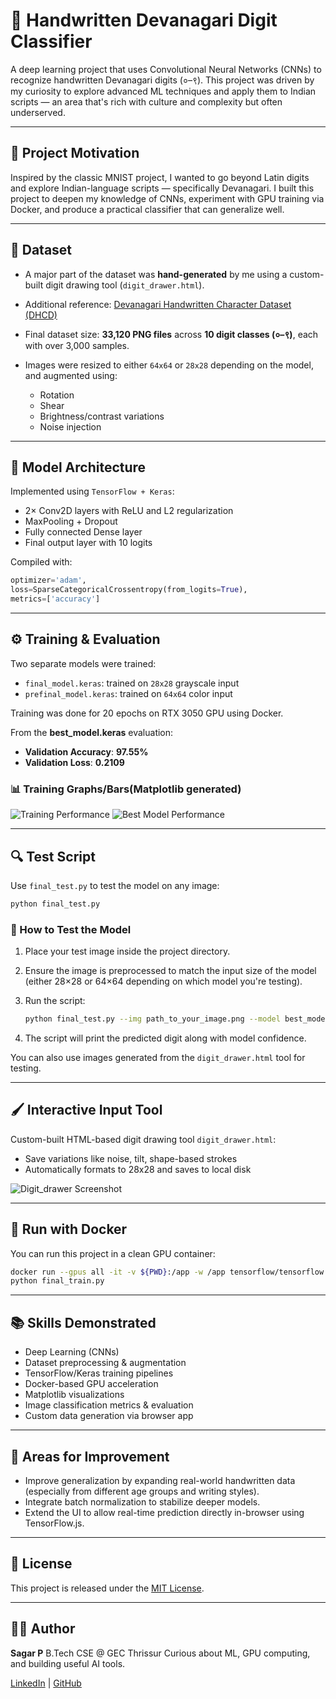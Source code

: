 # 🧐 Handwritten Devanagari Digit Classifier

A deep learning project that uses Convolutional Neural Networks (CNNs) to recognize handwritten Devanagari digits (०–९). This project was driven by my curiosity to explore advanced ML techniques and apply them to Indian scripts — an area that's rich with culture and complexity but often underserved.

---

## 🚀 Project Motivation

Inspired by the classic MNIST project, I wanted to go beyond Latin digits and explore Indian-language scripts — specifically Devanagari. I built this project to deepen my knowledge of CNNs, experiment with GPU training via Docker, and produce a practical classifier that can generalize well.

---

## 📁 Dataset

* A major part of the dataset was **hand-generated** by me using a custom-built digit drawing tool (`digit_drawer.html`).
* Additional reference: [Devanagari Handwritten Character Dataset (DHCD)](https://www.kaggle.com/datasets/ashokpant/devanagari-character-dataset)
* Final dataset size: **33,120 PNG files** across **10 digit classes (०–९)**, each with over 3,000 samples.
* Images were resized to either `64x64` or `28x28` depending on the model, and augmented using:

  * Rotation
  * Shear
  * Brightness/contrast variations
  * Noise injection

---

## 🏐 Model Architecture

Implemented using `TensorFlow + Keras`:

* 2× Conv2D layers with ReLU and L2 regularization
* MaxPooling + Dropout
* Fully connected Dense layer
* Final output layer with 10 logits

Compiled with:

```python
optimizer='adam',
loss=SparseCategoricalCrossentropy(from_logits=True),
metrics=['accuracy']
```

---

## ⚙️ Training & Evaluation

Two separate models were trained:

* `final_model.keras`: trained on `28x28` grayscale input
* `prefinal_model.keras`: trained on `64x64` color input

Training was done for 20 epochs on RTX 3050 GPU using Docker.

From the **best\_model.keras** evaluation:

* **Validation Accuracy**: **97.55%**
* **Validation Loss**: **0.2109**

### 📊 Training Graphs/Bars(Matplotlib generated)

![Training Performance](assets/training_performance.png)
![Best Model Performance](assets/best_model_performance.png)

---

## 🔍 Test Script

Use `final_test.py` to test the model on any image:

```bash
python final_test.py
```

### 🔬 How to Test the Model

1. Place your test image inside the project directory.
2. Ensure the image is preprocessed to match the input size of the model (either 28×28 or 64×64 depending on which model you're testing).
3. Run the script:

   ```bash
   python final_test.py --img path_to_your_image.png --model best_model.keras
   ```
4. The script will print the predicted digit along with model confidence.

You can also use images generated from the `digit_drawer.html` tool for testing.

---

## 🖌️ Interactive Input Tool

Custom-built HTML-based digit drawing tool `digit_drawer.html`:

* Save variations like noise, tilt, shape-based strokes
* Automatically formats to 28x28 and saves to local disk

![Digit_drawer Screenshot](assets/digit_drawer_ss.png)

---

## 🐳 Run with Docker

You can run this project in a clean GPU container:

```bash
docker run --gpus all -it -v ${PWD}:/app -w /app tensorflow/tensorflow:2.15.0-gpu bash
python final_train.py
```

---

## 📚 Skills Demonstrated

* Deep Learning (CNNs)
* Dataset preprocessing & augmentation
* TensorFlow/Keras training pipelines
* Docker-based GPU acceleration
* Matplotlib visualizations
* Image classification metrics & evaluation
* Custom data generation via browser app

---

## 🔧 Areas for Improvement

* Improve generalization by expanding real-world handwritten data (especially from different age groups and writing styles).
* Integrate batch normalization to stabilize deeper models.
* Extend the UI to allow real-time prediction directly in-browser using TensorFlow\.js.

---

## 📓 License

This project is released under the [MIT License](LICENSE).

---

## 🙆‍♂️ Author

**Sagar P**
B.Tech CSE @ GEC Thrissur
Curious about ML, GPU computing, and building useful AI tools.

[LinkedIn](#) | [GitHub](#)
